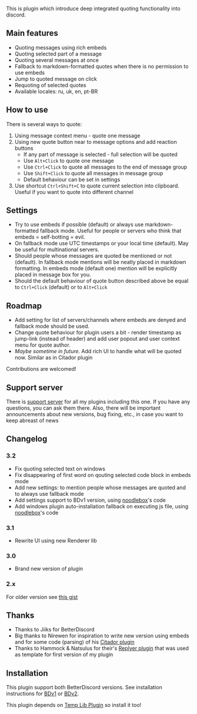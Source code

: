 This is plugin which introduce deep integrated quoting functionality into discord.

## Main features
- Quoting messages using rich embeds
- Quoting selected part of a message
- Quoting several messages at once
- Fallback to markdown-formatted quotes when there is no permission to use embeds
- Jump to quoted message on click
- Requoting of selected quotes 
- Available locales: ru, uk, en, pt-BR

## How to use
There is several ways to quote:
1. Using message context menu - quote one message
2. Using new quote button near to message options and add reaction buttons
    - If any part of message is selected - full selection will be quoted 
    - Use `Alt+Click` to quote one message
    - Use `Ctrl+Click` to quote all messages to the end of message group
    - Use `Shift+Click` to quote all messages in message group
    - Default behaviour can be set in settings
3. Use shortcut `Ctrl+Shift+C` to quote current selection into clipboard. Useful if you want to quote into different channel

## Settings
- Try to use embeds if possible (default) or always use markdown-formatted fallback mode. Useful for people or servers who think that embeds = self-botting = evil.
- On fallback mode use UTC timestamps or your local time (default). May be useful for multinational servers.
- Should people whose messages are quoted be mentioned or not (default). In fallback mode mentions will be neatly placed in markdown formatting. In embeds mode (default one) mention will be explicitly placed in message box for you.
- Should the default behaviour of quote button described above be equal to `Ctrl+Click` (default) or to `Alt+Click`

## Roadmap
- Add setting for list of servers/channels where embeds are denyed and fallback mode should be used.
- Change quote behaviour for plugin users a bit - render timestamp as jump-link (instead of header) and add user popout and user context menu for quote author.
- *Maybe sometime in future*. Add rich UI to handle what will be quoted now. Similar as in Citador plugin

Contributions are welcomed!

## Support server

There is [support server](https://discord.gg/MC5dJdE) for all my plugins including this one. If you have any questions, you can ask them there. Also, there will be important announcements about new versions, bug fixing, etc., in case you want to keep abreast of news

## Changelog

### 3.2
- Fix quoting selected text on windows
- Fix disappearing of first word on qouting selected code block in embeds mode
- Add new settings: to mention people whose messages are quoted and to always use fallback mode
- Add settings support to BDv1 version, using [noodlebox](https://github.com/noodlebox/betterdiscord-plugins)'s code
- Add windows plugin auto-installation fallback on executing js file, using [noodlebox](https://github.com/noodlebox/betterdiscord-plugins)'s code

### 3.1
- Rewrite UI using new Renderer lib

### 3.0
- Brand new version of plugin

### 2.x
For older version see [this gist](https://gist.github.com/samogot/774d3d2059402d5173a72524e39dd7d0#file-readme-txt)

## Thanks
- Thanks to Jiiks for BetterDiscord
- Big thanks to Nirewen for inspiration to write new version using embeds and for some code (parsing) of his [Citador plugin](https://github.com/nirewen/Citador)
- Thanks to Hammock & Natsulus for their's [Replyer plugin](https://github.com/cosmicsalad/Discord-Themes-and-Plugins/blob/master/plugins/replyer.plugin.js) that was used as template for first version of my plugin

## Installation

This plugin support both BetterDiscord versions. See installation instructions for [BDv1](../../v1#installation) or [BDv2](../README.md#installation).

This plugin depends on [Temp Lib Plugin](../1Temp%20Lib%20Plugin) so install it too!
